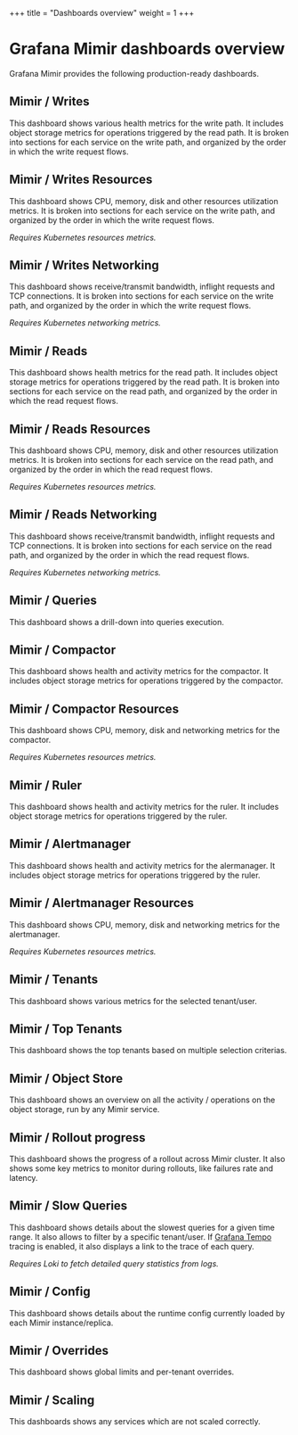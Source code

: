+++
title = "Dashboards overview"
weight = 1
+++

# Grafana Mimir dashboards overview

Grafana Mimir provides the following production-ready dashboards.

## Mimir / Writes

This dashboard shows various health metrics for the write path.
It includes object storage metrics for operations triggered by the read path.
It is broken into sections for each service on the write path,
and organized by the order in which the write request flows.

## Mimir / Writes Resources

This dashboard shows CPU, memory, disk and other resources utilization metrics.
It is broken into sections for each service on the write path,
and organized by the order in which the write request flows.

_Requires Kubernetes resources metrics._

## Mimir / Writes Networking

This dashboard shows receive/transmit bandwidth, inflight requests and TCP connections.
It is broken into sections for each service on the write path,
and organized by the order in which the write request flows.

_Requires Kubernetes networking metrics._

## Mimir / Reads

This dashboard shows health metrics for the read path.
It includes object storage metrics for operations triggered by the read path.
It is broken into sections for each service on the read path,
and organized by the order in which the read request flows.

## Mimir / Reads Resources

This dashboard shows CPU, memory, disk and other resources utilization metrics.
It is broken into sections for each service on the read path,
and organized by the order in which the read request flows.

_Requires Kubernetes resources metrics._

## Mimir / Reads Networking

This dashboard shows receive/transmit bandwidth, inflight requests and TCP connections.
It is broken into sections for each service on the read path,
and organized by the order in which the read request flows.

_Requires Kubernetes networking metrics._

## Mimir / Queries

This dashboard shows a drill-down into queries execution.

## Mimir / Compactor

This dashboard shows health and activity metrics for the compactor.
It includes object storage metrics for operations triggered by the compactor.

## Mimir / Compactor Resources

This dashboard shows CPU, memory, disk and networking metrics for the compactor.

_Requires Kubernetes resources metrics._

## Mimir / Ruler

This dashboard shows health and activity metrics for the ruler.
It includes object storage metrics for operations triggered by the ruler.

## Mimir / Alertmanager

This dashboard shows health and activity metrics for the alermanager.
It includes object storage metrics for operations triggered by the ruler.

## Mimir / Alertmanager Resources

This dashboard shows CPU, memory, disk and networking metrics for the alertmanager.

_Requires Kubernetes resources metrics._

## Mimir / Tenants

This dashboard shows various metrics for the selected tenant/user.

## Mimir / Top Tenants

This dashboard shows the top tenants based on multiple selection criterias.

## Mimir / Object Store

This dashboard shows an overview on all the activity / operations on the object storage,
run by any Mimir service.

## Mimir / Rollout progress

This dashboard shows the progress of a rollout across Mimir cluster.
It also shows some key metrics to monitor during rollouts, like failures rate and latency.

## Mimir / Slow Queries

This dashboard shows details about the slowest queries for a given time range.
It also allows to filter by a specific tenant/user.
If [Grafana Tempo](https://grafana.com/oss/tempo/) tracing is enabled, it also displays a link to the trace of each query.

_Requires Loki to fetch detailed query statistics from logs._

## Mimir / Config

This dashboard shows details about the runtime config currently loaded by each Mimir instance/replica.

## Mimir / Overrides

This dashboard shows global limits and per-tenant overrides.

## Mimir / Scaling

This dashboards shows any services which are not scaled correctly.
